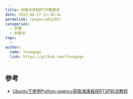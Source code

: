 ```yaml
---
title: 树莓派获取RTSP数据流
date: 2023-06-27 21:36:41
permalink: /pages/a61e95/
categories:
  - 折腾
  - 树莓派
tags:
  - 
author: 
  name: fovegage
  link: https://github.com/fovegage
---
```

## 参考

- [Ubuntu下使用Python-opencv获取海康威视RTSP码流教程](https://blog.csdn.net/hui3909/article/details/53435379)